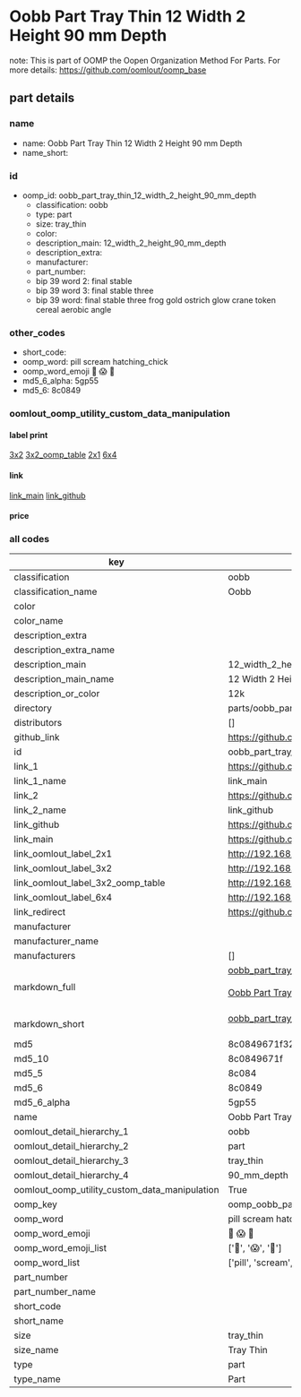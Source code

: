 # Oobb Part Tray Thin 12 Width 2 Height 90 mm Depth  

note: This is part of OOMP the Oopen Organization Method For Parts. For more details: https://github.com/oomlout/oomp_base

##  part details
  







### name
* name: Oobb Part Tray Thin 12 Width 2 Height 90 mm Depth
* name_short: 
### id
* oomp_id: oobb_part_tray_thin_12_width_2_height_90_mm_depth
  * classification: oobb
  * type: part
  * size: tray_thin
  * color: 
  * description_main: 12_width_2_height_90_mm_depth
  * description_extra: 
  * manufacturer: 
  * part_number: 
  * bip 39 word 2: final stable
  * bip 39 word 3: final stable three
  * bip 39 word: final stable three frog gold ostrich glow crane token cereal aerobic angle

### other_codes
* short_code: 
* oomp_word: pill scream hatching_chick
* oomp_word_emoji :pill: :scream: :hatching_chick:
* md5_6_alpha: 5gp55
* md5_6: 8c0849






### oomlout_oomp_utility_custom_data_manipulation
#### label print
[3x2](http://192.168.1.245:1112/?label=oomp%205gp55)
[3x2_oomp_table](http://192.168.1.108:1112/?label=oomp%205gp55)
[2x1](http://192.168.1.242:1112/?label=oomp%205gp55)
[6x4](http://192.168.1.55:1112/?label=oomp%205gp55)    

#### link

[link_main](https://github.com/oomlout/oomlout_oomp_version_1_messy/tree/main/parts/oobb_part_tray_thin_12_width_2_height_90_mm_depth) [link_github](https://github.com/oomlout/oomlout_oomp_version_1_messy/tree/main/parts/oobb_part_tray_thin_12_width_2_height_90_mm_depth)                             

#### price







### all codes 
| key | value |  
| --- | --- |  
| classification | oobb |  
| classification_name | Oobb |  
| color |  |  
| color_name |  |  
| description_extra |  |  
| description_extra_name |  |  
| description_main | 12_width_2_height_90_mm_depth |  
| description_main_name | 12 Width 2 Height 90 mm Depth |  
| description_or_color | 12k |  
| directory | parts/oobb_part_tray_thin_12_width_2_height_90_mm_depth |  
| distributors | [] |  
| github_link | https://github.com/oomlout/oomlout_oomp_part_src/tree/main/parts/oobb_part_tray_thin_12_width_2_height_90_mm_depth |  
| id | oobb_part_tray_thin_12_width_2_height_90_mm_depth |  
| link_1 | https://github.com/oomlout/oomlout_oomp_version_1_messy/tree/main/parts/oobb_part_tray_thin_12_width_2_height_90_mm_depth |  
| link_1_name | link_main |  
| link_2 | https://github.com/oomlout/oomlout_oomp_version_1_messy/tree/main/parts/oobb_part_tray_thin_12_width_2_height_90_mm_depth |  
| link_2_name | link_github |  
| link_github | https://github.com/oomlout/oomlout_oomp_version_1_messy/tree/main/parts/oobb_part_tray_thin_12_width_2_height_90_mm_depth |  
| link_main | https://github.com/oomlout/oomlout_oomp_version_1_messy/tree/main/parts/oobb_part_tray_thin_12_width_2_height_90_mm_depth |  
| link_oomlout_label_2x1 | http://192.168.1.242:1112/?label=oomp%205gp55 |  
| link_oomlout_label_3x2 | http://192.168.1.245:1112/?label=oomp%205gp55 |  
| link_oomlout_label_3x2_oomp_table | http://192.168.1.108:1112/?label=oomp%205gp55 |  
| link_oomlout_label_6x4 | http://192.168.1.55:1112/?label=oomp%205gp55 |  
| link_redirect | https://github.com/oomlout/oomlout_oomp_version_1_messy/tree/main/parts/oobb_part_tray_thin_12_width_2_height_90_mm_depth |  
| manufacturer |  |  
| manufacturer_name |  |  
| manufacturers | [] |  
| markdown_full | [oobb_part_tray_thin_12_width_2_height_90_mm_depth](none)<br>[](none)<br>[Oobb Part Tray Thin 12 Width 2 Height 90 Mm Depth](none)<br><br> |  
| markdown_short | [oobb_part_tray_thin_12_width_2_height_90_mm_depth](none)<br><br> |  
| md5 | 8c0849671f324c7a73b225d3c234f2b4 |  
| md5_10 | 8c0849671f |  
| md5_5 | 8c084 |  
| md5_6 | 8c0849 |  
| md5_6_alpha | 5gp55 |  
| name | Oobb Part Tray Thin 12 Width 2 Height 90 mm Depth |  
| oomlout_detail_hierarchy_1 | oobb |  
| oomlout_detail_hierarchy_2 | part |  
| oomlout_detail_hierarchy_3 | tray_thin |  
| oomlout_detail_hierarchy_4 | 90_mm_depth |  
| oomlout_oomp_utility_custom_data_manipulation | True |  
| oomp_key | oomp_oobb_part_tray_thin_12_width_2_height_90_mm_depth |  
| oomp_word | pill scream hatching_chick |  
| oomp_word_emoji | :pill: :scream: :hatching_chick: |  
| oomp_word_emoji_list | [':pill:', ':scream:', ':hatching_chick:'] |  
| oomp_word_list | ['pill', 'scream', 'hatching_chick'] |  
| part_number |  |  
| part_number_name |  |  
| short_code |  |  
| short_name |  |  
| size | tray_thin |  
| size_name | Tray Thin |  
| type | part |  
| type_name | Part |  

